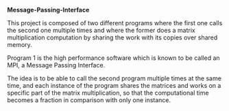 **Message-Passing-Interface** 

This project is composed of two different programs where the first one calls the second one multiple times and where the former does a matrix multiplication computation by sharing the work with its copies over shared memory.  

Program 1 is the high performance software which is known to be called an MPI, a Message Passing Interface.

The idea is to be able to call the second program multiple times at the same time, and each instance of the program shares the matrices and works on a specific part of the matrix multiplication, so that the computational time becomes a fraction in comparison with only one instance.
